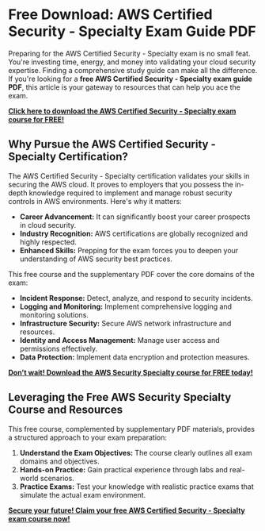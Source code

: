 # Free Download: AWS Certified Security - Specialty Exam Guide PDF

Preparing for the AWS Certified Security - Specialty exam is no small feat. You're investing time, energy, and money into validating your cloud security expertise. Finding a comprehensive study guide can make all the difference. If you're looking for a **free AWS Certified Security - Specialty exam guide PDF**, this article is your gateway to resources that can help you ace the exam.

[**Click here to download the AWS Certified Security - Specialty exam course for FREE!**](https://udemywork.com/aws-certified-security-specialty-exam-guide-pdf)

## Why Pursue the AWS Certified Security - Specialty Certification?

The AWS Certified Security - Specialty certification validates your skills in securing the AWS cloud. It proves to employers that you possess the in-depth knowledge required to implement and manage robust security controls in AWS environments. Here's why it matters:

*   **Career Advancement:** It can significantly boost your career prospects in cloud security.
*   **Industry Recognition:** AWS certifications are globally recognized and highly respected.
*   **Enhanced Skills:** Prepping for the exam forces you to deepen your understanding of AWS security best practices.

This free course and the supplementary PDF cover the core domains of the exam:

*   **Incident Response:** Detect, analyze, and respond to security incidents.
*   **Logging and Monitoring:** Implement comprehensive logging and monitoring solutions.
*   **Infrastructure Security:** Secure AWS network infrastructure and resources.
*   **Identity and Access Management:** Manage user access and permissions effectively.
*   **Data Protection:** Implement data encryption and protection measures.

[**Don't wait! Download the AWS Security Specialty course for FREE today!**](https://udemywork.com/aws-certified-security-specialty-exam-guide-pdf)

## Leveraging the Free AWS Security Specialty Course and Resources

This free course, complemented by supplementary PDF materials, provides a structured approach to your exam preparation:

1.  **Understand the Exam Objectives:** The course clearly outlines all exam domains and objectives.
2.  **Hands-on Practice:** Gain practical experience through labs and real-world scenarios.
3.  **Practice Exams:** Test your knowledge with realistic practice exams that simulate the actual exam environment.

[**Secure your future! Claim your free AWS Certified Security - Specialty exam course now!**](https://udemywork.com/aws-certified-security-specialty-exam-guide-pdf)
